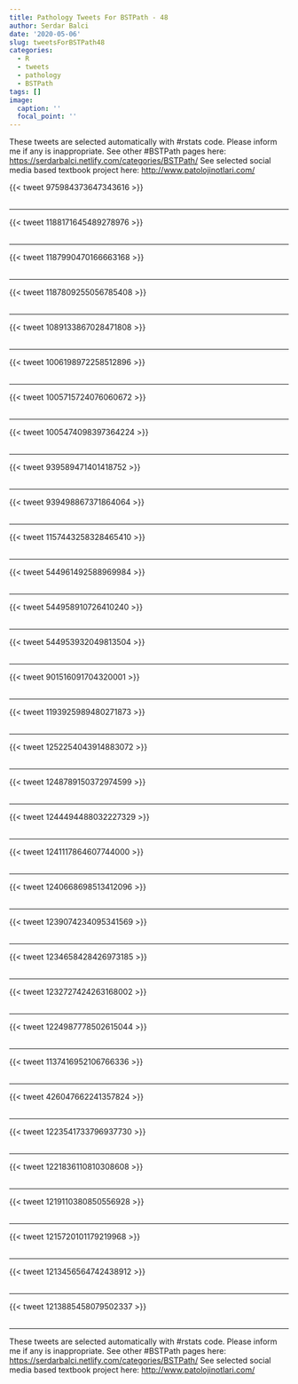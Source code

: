 ```yaml
---
title: Pathology Tweets For BSTPath - 48
author: Serdar Balci
date: '2020-05-06'
slug: tweetsForBSTPath48
categories:
  - R
  - tweets
  - pathology
  - BSTPath
tags: []
image:
  caption: ''
  focal_point: ''
---
```



These tweets are selected automatically with #rstats code. Please inform me if any is inappropriate.
See other #BSTPath pages here: https://serdarbalci.netlify.com/categories/BSTPath/ 
See selected social media based textbook project here: http://www.patolojinotlari.com/

{{< tweet 975984373647343616 >}}
<br>
<br>
<hr>
{{< tweet 1188171645489278976 >}}
<br>
<br>
<hr>
{{< tweet 1187990470166663168 >}}
<br>
<br>
<hr>
{{< tweet 1187809255056785408 >}}
<br>
<br>
<hr>
{{< tweet 1089133867028471808 >}}
<br>
<br>
<hr>
{{< tweet 1006198972258512896 >}}
<br>
<br>
<hr>
{{< tweet 1005715724076060672 >}}
<br>
<br>
<hr>
{{< tweet 1005474098397364224 >}}
<br>
<br>
<hr>
{{< tweet 939589471401418752 >}}
<br>
<br>
<hr>
{{< tweet 939498867371864064 >}}
<br>
<br>
<hr>
{{< tweet 1157443258328465410 >}}
<br>
<br>
<hr>
{{< tweet 544961492588969984 >}}
<br>
<br>
<hr>
{{< tweet 544958910726410240 >}}
<br>
<br>
<hr>
{{< tweet 544953932049813504 >}}
<br>
<br>
<hr>
{{< tweet 901516091704320001 >}}
<br>
<br>
<hr>
{{< tweet 1193925989480271873 >}}
<br>
<br>
<hr>
{{< tweet 1252254043914883072 >}}
<br>
<br>
<hr>
{{< tweet 1248789150372974599 >}}
<br>
<br>
<hr>
{{< tweet 1244494488032227329 >}}
<br>
<br>
<hr>
{{< tweet 1241117864607744000 >}}
<br>
<br>
<hr>
{{< tweet 1240668698513412096 >}}
<br>
<br>
<hr>
{{< tweet 1239074234095341569 >}}
<br>
<br>
<hr>
{{< tweet 1234658428426973185 >}}
<br>
<br>
<hr>
{{< tweet 1232727424263168002 >}}
<br>
<br>
<hr>
{{< tweet 1224987778502615044 >}}
<br>
<br>
<hr>
{{< tweet 1137416952106766336 >}}
<br>
<br>
<hr>
{{< tweet 426047662241357824 >}}
<br>
<br>
<hr>
{{< tweet 1223541733796937730 >}}
<br>
<br>
<hr>
{{< tweet 1221836110810308608 >}}
<br>
<br>
<hr>
{{< tweet 1219110380850556928 >}}
<br>
<br>
<hr>
{{< tweet 1215720101179219968 >}}
<br>
<br>
<hr>
{{< tweet 1213456564742438912 >}}
<br>
<br>
<hr>
{{< tweet 1213885458079502337 >}}
<br>
<br>
<hr>


These tweets are selected automatically with #rstats code. Please inform me if any is inappropriate.
See other #BSTPath pages here: https://serdarbalci.netlify.com/categories/BSTPath/ 
See selected social media based textbook project here: http://www.patolojinotlari.com/
